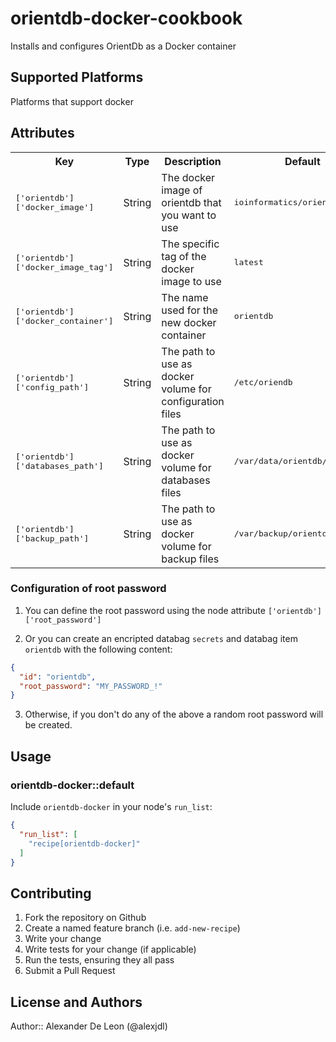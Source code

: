 # orientdb-docker-cookbook

Installs and configures OrientDb as a Docker container

## Supported Platforms

Platforms that support docker

## Attributes

<table>
  <tr>
    <th>Key</th>
    <th>Type</th>
    <th>Description</th>
    <th>Default</th>
  </tr>
  <tr>
    <td><tt>['orientdb']['docker_image']</tt></td>
    <td>String</td>
    <td>The docker image of orientdb that you want to use</td>
    <td><tt>ioinformatics/orientdb</tt></td>
  </tr>
  <tr>
    <td><tt>['orientdb']['docker_image_tag']</tt></td>
    <td>String</td>
    <td>The specific tag of the docker image to use</td>
    <td><tt>latest</tt></td>
  </tr>
  <tr>
    <td><tt>['orientdb']['docker_container']</tt></td>
    <td>String</td>
    <td>The name used for the new docker container</td>
    <td><tt>orientdb</tt></td>
  </tr>
  <tr>
    <td><tt>['orientdb']['config_path']</tt></td>
    <td>String</td>
    <td>The path to use as docker volume for configuration files</td>
    <td><tt>/etc/oriendb</tt></td>
  </tr>
  <tr>
    <td><tt>['orientdb']['databases_path']</tt></td>
    <td>String</td>
    <td>The path to use as docker volume for databases files</td>
    <td><tt>/var/data/orientdb/databases</tt></td>
  </tr>
  <tr>
    <td><tt>['orientdb']['backup_path']</tt></td>
    <td>String</td>
    <td>The path to use as docker volume for backup files</td>
    <td><tt>/var/backup/orientdb</tt></td>
  </tr>
</table>

### Configuration of root password

1) You can define the root password using the node attribute `['orientdb']['root_password']`

2) Or you can create an encripted databag `secrets` and databag item `orientdb` with the following content:

```json
{
  "id": "orientdb",
  "root_password": "MY_PASSWORD_!"
} 
```

3) Otherwise, if you don't do any of the above a random root password will be created.


## Usage

### orientdb-docker::default

Include `orientdb-docker` in your node's `run_list`:

```json
{
  "run_list": [
    "recipe[orientdb-docker]"
  ]
}
```

## Contributing

1. Fork the repository on Github
2. Create a named feature branch (i.e. `add-new-recipe`)
3. Write your change
4. Write tests for your change (if applicable)
5. Run the tests, ensuring they all pass
6. Submit a Pull Request

## License and Authors

Author:: Alexander De Leon (@alexjdl)
